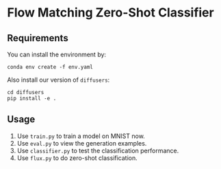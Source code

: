 # Flow Matching Zero-Shot Classifier

## Requirements
You can install the environment by:
```
conda env create -f env.yaml
```

Also install our version of `diffusers`:
```
cd diffusers
pip install -e .
```

## Usage
1. Use `train.py` to train a model on MNIST now.
2. Use `eval.py` to view the generation examples.
3. Use `classifier.py` to test the classification performance.
4. Use `flux.py` to do zero-shot classification.
